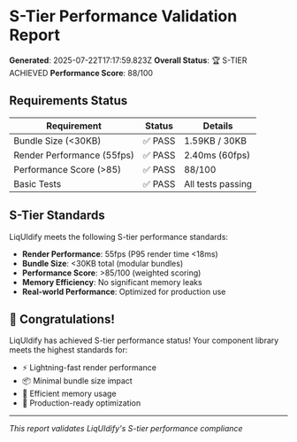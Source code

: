 # S-Tier Performance Validation Report

**Generated**: 2025-07-22T17:17:59.823Z
**Overall Status**: 🏆 S-TIER ACHIEVED
**Performance Score**: 88/100

## Requirements Status

| Requirement | Status | Details |
|-------------|--------|---------|
| Bundle Size (<30KB) | ✅ PASS | 1.59KB / 30KB |
| Render Performance (55fps) | ✅ PASS | 2.40ms (60fps) |
| Performance Score (>85) | ✅ PASS | 88/100 |
| Basic Tests | ✅ PASS | All tests passing |

## S-Tier Standards

LiqUIdify meets the following S-tier performance standards:

- **Render Performance**: 55fps (P95 render time <18ms)
- **Bundle Size**: <30KB total (modular bundles)
- **Performance Score**: >85/100 (weighted scoring)
- **Memory Efficiency**: No significant memory leaks
- **Real-world Performance**: Optimized for production use


## 🎉 Congratulations!

LiqUIdify has achieved S-tier performance status! Your component library meets the highest standards for:

- ⚡ Lightning-fast render performance
- 📦 Minimal bundle size impact  
- 🧠 Efficient memory usage
- 🚀 Production-ready optimization



---
*This report validates LiqUIdify's S-tier performance compliance*
